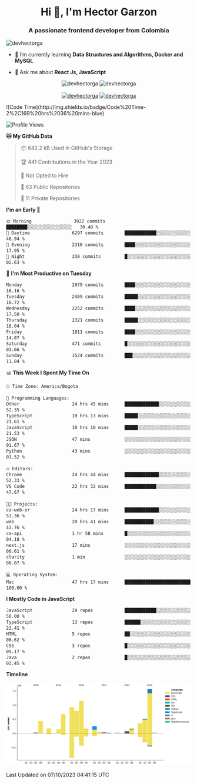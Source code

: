 <h1 align="center">Hi 👋, I'm Hector Garzon</h1>
<h3 align="center">A passionate frontend developer from Colombia</h3>

<p align="left"> <img src="https://komarev.com/ghpvc/?username=devhectorga" alt="devhectorga" /> </p>

- 🌱 I’m currently learning **Data Structures and Algorithms, Docker and MySQL**

- 💬 Ask me about **React Js, JavaScript**

<p align="center"> <img src="https://github-readme-stats.vercel.app/api?username=devhectorga&count_private=true&show_icons=true" alt="devhectorga" /> <img src="https://github-readme-stats.vercel.app/api/top-langs/?username=devhectorga&layout=compact" alt="devhectorga" /></p>

<p align="center">
<a href="https://twitter.com/devhectorga" target="blank"><img align="center" src="https://cdn.jsdelivr.net/npm/simple-icons@3.0.1/icons/twitter.svg" alt="devhectorga" height="20" width="20" /></a>
<a href="https://linkedin.com/in/devhectorga" target="blank"><img align="center" src="https://cdn.jsdelivr.net/npm/simple-icons@3.0.1/icons/linkedin.svg" alt="devhectorga" height="20" width="20" /></a>
</p>
<!--START_SECTION:waka-->
![Code Time](http://img.shields.io/badge/Code%20Time-2%2C169%20hrs%2036%20mins-blue)

![Profile Views](http://img.shields.io/badge/Profile%20Views-0-blue)

**🐱 My GitHub Data** 

> 📦 642.2 kB Used in GitHub's Storage 
 > 
> 🏆 441 Contributions in the Year 2023
 > 
> 🚫 Not Opted to Hire
 > 
> 📜 63 Public Repositories 
 > 
> 🔑 11 Private Repositories 
 > 
**I'm an Early 🐤** 

```text
🌞 Morning                3922 commits        ████████░░░░░░░░░░░░░░░░░   30.48 % 
🌆 Daytime                6297 commits        ████████████░░░░░░░░░░░░░   48.94 % 
🌃 Evening                2310 commits        ████░░░░░░░░░░░░░░░░░░░░░   17.95 % 
🌙 Night                  338 commits         █░░░░░░░░░░░░░░░░░░░░░░░░   02.63 % 
```
📅 **I'm Most Productive on Tuesday** 

```text
Monday                   2079 commits        ████░░░░░░░░░░░░░░░░░░░░░   16.16 % 
Tuesday                  2409 commits        █████░░░░░░░░░░░░░░░░░░░░   18.72 % 
Wednesday                2252 commits        ████░░░░░░░░░░░░░░░░░░░░░   17.50 % 
Thursday                 2321 commits        █████░░░░░░░░░░░░░░░░░░░░   18.04 % 
Friday                   1811 commits        ████░░░░░░░░░░░░░░░░░░░░░   14.07 % 
Saturday                 471 commits         █░░░░░░░░░░░░░░░░░░░░░░░░   03.66 % 
Sunday                   1524 commits        ███░░░░░░░░░░░░░░░░░░░░░░   11.84 % 
```


📊 **This Week I Spent My Time On** 

```text
🕑︎ Time Zone: America/Bogota

💬 Programming Languages: 
Other                    24 hrs 45 mins      █████████████░░░░░░░░░░░░   52.35 % 
TypeScript               10 hrs 13 mins      █████░░░░░░░░░░░░░░░░░░░░   21.61 % 
JavaScript               10 hrs 10 mins      █████░░░░░░░░░░░░░░░░░░░░   21.53 % 
JSON                     47 mins             ░░░░░░░░░░░░░░░░░░░░░░░░░   01.67 % 
Python                   43 mins             ░░░░░░░░░░░░░░░░░░░░░░░░░   01.52 % 

🔥 Editors: 
Chrome                   24 hrs 44 mins      █████████████░░░░░░░░░░░░   52.33 % 
VS Code                  22 hrs 32 mins      ████████████░░░░░░░░░░░░░   47.67 % 

🐱‍💻 Projects: 
ca-web-er                24 hrs 17 mins      █████████████░░░░░░░░░░░░   51.36 % 
web                      20 hrs 41 mins      ███████████░░░░░░░░░░░░░░   43.76 % 
ca-api                   1 hr 58 mins        █░░░░░░░░░░░░░░░░░░░░░░░░   04.18 % 
next.js                  17 mins             ░░░░░░░░░░░░░░░░░░░░░░░░░   00.61 % 
clarity                  1 min               ░░░░░░░░░░░░░░░░░░░░░░░░░   00.07 % 

💻 Operating System: 
Mac                      47 hrs 17 mins      █████████████████████████   100.00 % 
```

**I Mostly Code in JavaScript** 

```text
JavaScript               29 repos            ████████████░░░░░░░░░░░░░   50.00 % 
TypeScript               13 repos            ██████░░░░░░░░░░░░░░░░░░░   22.41 % 
HTML                     5 repos             ██░░░░░░░░░░░░░░░░░░░░░░░   08.62 % 
CSS                      3 repos             █░░░░░░░░░░░░░░░░░░░░░░░░   05.17 % 
Java                     2 repos             █░░░░░░░░░░░░░░░░░░░░░░░░   03.45 % 
```



**Timeline**

![Lines of Code chart](https://raw.githubusercontent.com/devHectorGa/devHectorGa/master/assets/bar_graph.png)


 Last Updated on 07/10/2023 04:41:15 UTC
<!--END_SECTION:waka-->
